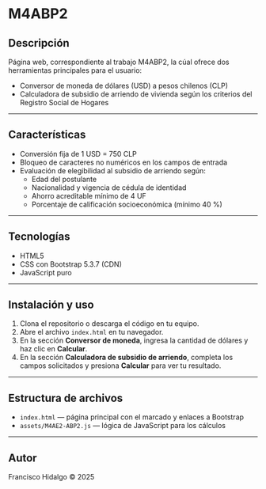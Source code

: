 # M4ABP2

## Descripción

Página web, correspondiente al trabajo M4ABP2, la cúal ofrece dos herramientas principales para el usuario:

- Conversor de moneda de dólares (USD) a pesos chilenos (CLP)  
- Calculadora de subsidio de arriendo de vivienda según los criterios del Registro Social de Hogares  

---

## Características

- Conversión fija de 1 USD = 750 CLP  
- Bloqueo de caracteres no numéricos en los campos de entrada  
- Evaluación de elegibilidad al subsidio de arriendo según:
  - Edad del postulante  
  - Nacionalidad y vigencia de cédula de identidad  
  - Ahorro acreditable mínimo de 4 UF  
  - Porcentaje de calificación socioeconómica (mínimo 40 %)  

---

## Tecnologías

- HTML5  
- CSS con Bootstrap 5.3.7 (CDN)  
- JavaScript puro  

---

## Instalación y uso

1. Clona el repositorio o descarga el código en tu equipo.  
2. Abre el archivo `index.html` en tu navegador.  
3. En la sección **Conversor de moneda**, ingresa la cantidad de dólares y haz clic en **Calcular**.  
4. En la sección **Calculadora de subsidio de arriendo**, completa los campos solicitados y presiona **Calcular** para ver tu resultado.  

---

## Estructura de archivos

- `index.html` — página principal con el marcado y enlaces a Bootstrap  
- `assets/M4AE2-ABP2.js` — lógica de JavaScript para los cálculos  

---

## Autor

Francisco Hidalgo © 2025  
